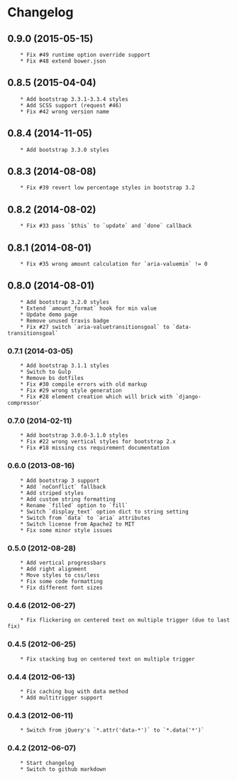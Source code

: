# Changelog

## 0.9.0 (2015-05-15)

        * Fix #49 runtime option override support
        * Fix #48 extend bower.json

## 0.8.5 (2015-04-04)

        * Add bootstrap 3.3.1-3.3.4 styles
        * Add SCSS support (request #46)
        * Fix #42 wrong version name

## 0.8.4 (2014-11-05)

        * Add bootstrap 3.3.0 styles

## 0.8.3 (2014-08-08)

        * Fix #39 revert low percentage styles in bootstrap 3.2

## 0.8.2 (2014-08-02)

        * Fix #33 pass `$this` to `update` and `done` callback

## 0.8.1 (2014-08-01)

        * Fix #35 wrong amount calculation for `aria-valuemin` != 0

## 0.8.0 (2014-08-01)

        * Add bootstrap 3.2.0 styles
        * Extend `amount_format` hook for min value
        * Update demo page
        * Remove unused travis badge
        * Fix #27 switch `aria-valuetransitionsgoal` to `data-transitionsgoal`

### 0.7.1 (2014-03-05)

        * Add bootstrap 3.1.1 styles
        * Switch to Gulp
        * Remove bs dotfiles
        * Fix #30 compile errors with old markup
        * Fix #29 wrong style generation
        * Fix #28 element creation which will brick with `django-compressor`

### 0.7.0 (2014-02-11)

        * Add bootstrap 3.0.0-3.1.0 styles
        * Fix #22 wrong vertical styles for bootstrap 2.x
        * Fix #18 missing css requirement documentation

### 0.6.0 (2013-08-16)

        * Add bootstrap 3 support
        * Add `noConflict` fallback
        * Add striped styles
        * Add custom string formatting
        * Rename `filled` option to `fill`
        * Switch `display_text` option dict to string setting
        * Switch from `data` to `aria` attributes
        * Switch license from Apache2 to MIT
        * Fix some minor style issues

### 0.5.0 (2012-08-28)

        * Add vertical progressbars
        * Add right alignment
        * Move styles to css/less
        * Fix some code formatting
        * Fix different font sizes

### 0.4.6 (2012-06-27)

        * Fix flickering on centered text on multiple trigger (due to last fix)

### 0.4.5 (2012-06-25)

        * Fix stacking bug on centered text on multiple trigger

### 0.4.4 (2012-06-13)

        * Fix caching bug with data method
        * Add multitrigger support

### 0.4.3 (2012-06-11)

        * Switch from jQuery's `*.attr('data-*')` to `*.data('*')`

### 0.4.2 (2012-06-07)

        * Start changelog
        * Switch to github markdown
